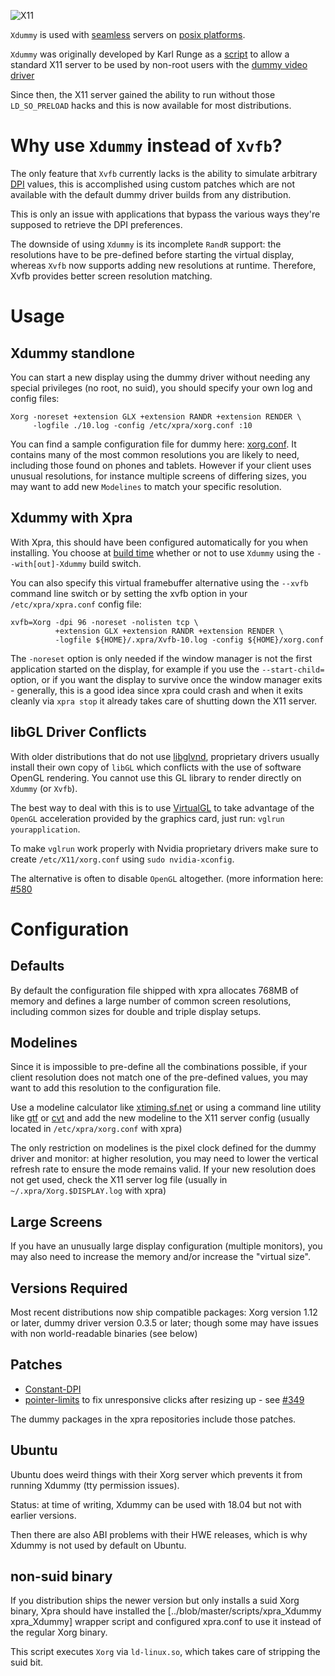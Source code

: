 ![X11](https://xpra.org/icons/X11.png)

`Xdummy` is used with [seamless](./Seamless.md) servers on [posix platforms](https://github.com/Xpra-org/xpra/wiki/Platforms).

`Xdummy` was originally developed by Karl Runge as a [script](http://www.karlrunge.com/x11vnc/Xdummy) to allow a standard X11 server to be used by non-root users with the [dummy video driver](https://github.com/Xpra-org/xf86-video-dummy)

Since then, the X11 server gained the ability to run without those `LD_SO_PRELOAD` hacks and this is now available for most distributions.


# Why use `Xdummy` instead of `Xvfb`?

The only feature that `Xvfb` currently lacks is the ability to simulate arbitrary [DPI](../Features/DPI.md) values, this is accomplished using custom patches which are not available with the default dummy driver builds from any distribution.

This is only an issue with applications that bypass the various ways they're supposed to retrieve the DPI preferences.

The downside of using `Xdummy` is its incomplete `RandR` support: the resolutions have to be pre-defined before starting the virtual display, whereas `Xvfb` now supports adding new resolutions at runtime. Therefore, Xvfb provides better screen resolution matching.


# Usage
## Xdummy standlone
You can start a new display using the dummy driver without needing any special privileges (no root, no suid), you should specify your own log and config files:

    Xorg -noreset +extension GLX +extension RANDR +extension RENDER \
         -logfile ./10.log -config /etc/xpra/xorg.conf :10

You can find a sample configuration file for dummy here: [xorg.conf](../../fs/etc/xpra/xorg.conf).
It contains many of the most common resolutions you are likely to need, including those found on phones and tablets. 
However if your client uses unusual resolutions, for instance multiple screens of differing sizes, you may want to add new `Modelines` to match your specific resolution.

## Xdummy with Xpra
With Xpra, this should have been configured automatically for you when installing.
You choose at [build time](../Build/README.md) whether or not to use `Xdummy` using the `--with[out]-Xdummy` build switch.

You can also specify this virtual framebuffer alternative using the `--xvfb` command line switch or by setting the xvfb option in your `/etc/xpra/xpra.conf` config file:

    xvfb=Xorg -dpi 96 -noreset -nolisten tcp \
              +extension GLX +extension RANDR +extension RENDER \
              -logfile ${HOME}/.xpra/Xvfb-10.log -config ${HOME}/xorg.conf

The `-noreset` option is only needed if the window manager is not the first application started on the display, for example if you use the `--start-child=` option, or if you want the display to survive once the window manager exits - generally, this is a good idea since xpra could crash and when it exits cleanly via `xpra stop` it already takes care of shutting down the X11 server.

## libGL Driver Conflicts
With older distributions that do not use [libglvnd](https://github.com/NVIDIA/libglvnd), proprietary drivers usually install their own copy of `libGL` which conflicts with the use of software OpenGL rendering. You cannot use this GL library to render directly on `Xdummy` (or `Xvfb`).

The best way to deal with this is to use [VirtualGL](http://www.virtualgl.org/) to take advantage of the `OpenGL` acceleration provided by the graphics card, just run: `vglrun yourapplication`.

To make `vglrun` work properly with Nvidia proprietary drivers make sure to create `/etc/X11/xorg.conf` using `sudo nvidia-xconfig`.

The alternative is often to disable `OpenGL` altogether. (more information here: [#580](https://github.com/Xpra-org/xpra/issues/580)


# Configuration

## Defaults
By default the configuration file shipped with xpra allocates 768MB of memory and defines a large number of common screen resolutions, including common sizes for double and triple display setups.

## Modelines
Since it is impossible to pre-define all the combinations possible, if your client resolution does not match one of the pre-defined values, you may want to add this resolution to the configuration file.

Use a modeline calculator like [xtiming.sf.net](http://xtiming.sourceforge.net/cgi-bin/xtiming.pl) or using a command line utility like [gtf](http://gtf.sourceforge.net/) or [cvt](http://www.uruk.org/~erich/projects/cvt/) and add the new modeline to the X11 server config (usually located in `/etc/xpra/xorg.conf` with xpra)

The only restriction on modelines is the pixel clock defined for the dummy driver and monitor: at higher resolution, you may need to lower the vertical refresh rate to ensure the mode remains valid.
If your new resolution does not get used, check the X11 server log file (usually in `~/.xpra/Xorg.$DISPLAY.log` with xpra)

## Large Screens
If you have an unusually large display configuration (multiple monitors), you may also need to increase the memory and/or increase the "virtual size".


## Versions Required
Most recent distributions now ship compatible packages: Xorg version 1.12 or later, dummy driver version 0.3.5 or later; though some may have issues with non world-readable binaries (see below)

## Patches
* [Constant-DPI](../blob/master/packaging/rpm/0002-Constant-DPI.patch)
* [pointer-limits](../blob/master/packaging/rpm/0003-fix-pointer-limits.patch) to fix unresponsive clicks after resizing up - see [#349](https://github.com/Xpra-org/xpra/issues/349)

The dummy packages in the xpra repositories include those patches.


## Ubuntu
Ubuntu does weird things with their Xorg server which prevents it from running Xdummy (tty permission issues).

Status: at time of writing, Xdummy can be used with 18.04 but not with earlier versions.

Then there are also ABI problems with their HWE releases, which is why Xdummy is not used by default on Ubuntu.


## non-suid binary
If you distribution ships the newer version but only installs a suid Xorg binary, Xpra should have installed the [../blob/master/scripts/xpra_Xdummy xpra_Xdummy] wrapper script and configured xpra.conf to use it instead of the regular Xorg binary. 

This script executes `Xorg` via `ld-linux.so`, which takes care of stripping the suid bit.
